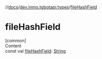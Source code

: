 //[docs](../../index.md)/[dev.inmo.tgbotapi.types](index.md)/[fileHashField](file-hash-field.md)



# fileHashField  
[common]  
Content  
const val [fileHashField](file-hash-field.md): [String](https://kotlinlang.org/api/latest/jvm/stdlib/kotlin/-string/index.html)  



